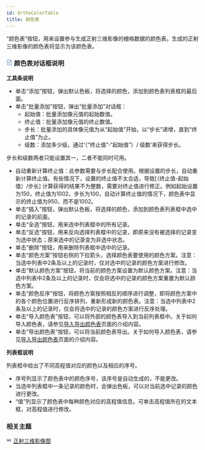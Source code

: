 ```yaml
---
id: OrthoColorTable
title: 颜色表
---
```

“颜色表”按钮，用来设置参与生成正射三维影像的栅格数据的颜色表。生成的正射三维影像的颜色表将显示为该颜色表。

### ![](../../../img/read.gif) 颜色表对话框说明

**工具条说明**

  * 单击“添加”按钮，弹出默认色板，将选择的颜色，添加到颜色表列表框的最后面。
  * 单击“批量添加”按钮，弹出“批量添加”对话框： 
    * 起始值：批量添加像元值的起始数值。
    * 终止值：批量添加像元值的终止数值。
    * 步长：批量添加的具体像元值为从“起始值”开始，以“步长”递增，直到“终止值”为止。
    * 级数：添加多少级，通过‘（“终止值”-“起始值”）/ 级数’来获得步长。

步长和级数两者只能设置其一，二者不能同时可用。

  * 自动重新计算终止值：此参数需要与步长配合使用。根据设置的步长，自动重新计算终止值。有些情况下，设置的终止值不太合适，导致[（终止值-起始值）/步长] 计算获得的结果不为整数，需要对终止值进行修正。例如起始设置为150，终止值为1002，步长为100，自动计算终止值的情况下，颜色表中显示的终止值为950，而不是1002。
  * 单击“插入”按钮，弹出默认色板，将选择的颜色，添加到颜色表列表框中选中的记录的前面。
  * 单击“全选”按钮，用来选中列表框中的所有记录。 
  * 单击“反选”按钮，用来反向选择列表框中的记录，即原来没有被选择的记录变为选中状态；原来选中的记录变为非选中状态。
  * 单击“删除”按钮，用来删除列表框中选中的记录。
  * 单击“颜色方案”按钮右侧的下拉箭头，选择颜色表要使用的颜色方案。注意：当选中列表中2条及以上的记录时，仅对选中的记录的颜色方案进行修改。
  * 单击“默认颜色方案”按钮，将当前的颜色方案设置为默认颜色方案。注意：当选中列表中2条及以上的记录时，仅会将选中的记录的颜色方案重置为默认颜色方案。
  * 单击“颜色反序”按钮，将颜色方案按照相反的顺序进行调整，即将颜色方案中的各个颜色位置进行反序排列，重新形成新的颜色表。注意：当选中列表中2条及以上的记录时，仅会将选中的记录的颜色方案进行反序处理。
  * 单击“导入颜色表”按钮，可以将外部的颜色表导入到当前列表框中。关于如何导入颜色表，请参见[导入导出颜色表](ImportExport)页面的介绍内容。
  * 单击“导出颜色表”按钮，可以将当前颜色表导出。关于如何导入颜色表，请参见[导入导出颜色表](ImportExport)页面的介绍内容。

**列表框说明**

列表框中给出了不同高程值对应的颜色以及相应的序号。

  * 序号列显示了颜色表中的颜色序号，该序号是自动生成的，不能更改。
  * 当选中列表框中一条记录的颜色时，会弹出色板，可以对当前选中记录的颜色进行更改。
  * “值”列显示了颜色表中每种颜色对应的高程值信息。可单击高程值所在的文本框，对高程值进行修改。

###  相关主题

![](../../../img/smalltitle.png) [正射三维影像图](AboutHillShade)

